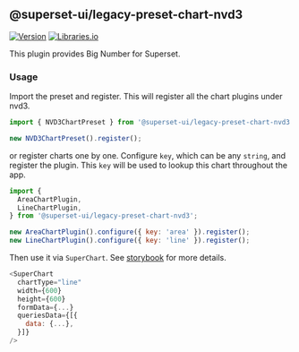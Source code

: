 <!--
Licensed to the Apache Software Foundation (ASF) under one
or more contributor license agreements.  See the NOTICE file
distributed with this work for additional information
regarding copyright ownership.  The ASF licenses this file
to you under the Apache License, Version 2.0 (the
"License"); you may not use this file except in compliance
with the License.  You may obtain a copy of the License at

  http://www.apache.org/licenses/LICENSE-2.0

Unless required by applicable law or agreed to in writing,
software distributed under the License is distributed on an
"AS IS" BASIS, WITHOUT WARRANTIES OR CONDITIONS OF ANY
KIND, either express or implied.  See the License for the
specific language governing permissions and limitations
under the License.
-->

## @superset-ui/legacy-preset-chart-nvd3

[![Version](https://img.shields.io/npm/v/@superset-ui/legacy-preset-chart-nvd3.svg?style=flat)](https://www.npmjs.com/package/@superset-ui/legacy-preset-chart-nvd3)
[![Libraries.io](https://img.shields.io/librariesio/release/npm/%40superset-ui%2Flegacy-preset-chart-nvd3?style=flat)](https://libraries.io/npm/@superset-ui%2Flegacy-preset-chart-nvd3)

This plugin provides Big Number for Superset.

### Usage

Import the preset and register. This will register all the chart plugins under nvd3.

```js
import { NVD3ChartPreset } from '@superset-ui/legacy-preset-chart-nvd3';

new NVD3ChartPreset().register();
```

or register charts one by one. Configure `key`, which can be any `string`, and register the plugin.
This `key` will be used to lookup this chart throughout the app.

```js
import {
  AreaChartPlugin,
  LineChartPlugin,
} from '@superset-ui/legacy-preset-chart-nvd3';

new AreaChartPlugin().configure({ key: 'area' }).register();
new LineChartPlugin().configure({ key: 'line' }).register();
```

Then use it via `SuperChart`. See
[storybook](https://apache-superset.github.io/superset-ui-plugins/?selectedKind=plugin-chart-nvd3)
for more details.

```js
<SuperChart
  chartType="line"
  width={600}
  height={600}
  formData={...}
  queriesData={[{
    data: {...},
  }]}
/>
```
